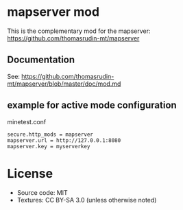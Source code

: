 
# mapserver mod

This is the complementary mod for the mapserver: https://github.com/thomasrudin-mt/mapserver

## Documentation

See: https://github.com/thomasrudin-mt/mapserver/blob/master/doc/mod.md

## example for active mode configuration

minetest.conf
```
secure.http_mods = mapserver
mapserver.url = http://127.0.0.1:8080
mapserver.key = myserverkey
```

# License

* Source code: MIT
* Textures: CC BY-SA 3.0 (unless otherwise noted)
